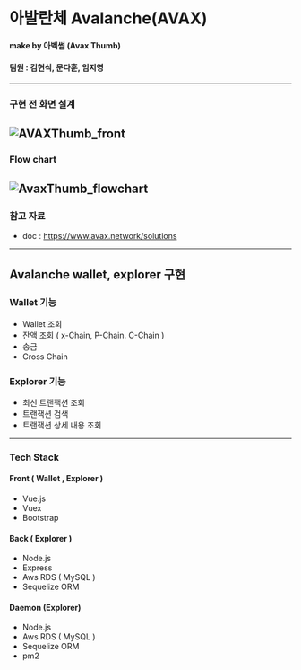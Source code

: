 # 아발란체 Avalanche(AVAX)
#### make by 아벡썸 (Avax Thumb)
#### 팀원 : 김현식, 문다훈, 임지영

------
### 구현 전 화면 설계
![AVAXThumb_front](https://user-images.githubusercontent.com/74406061/155870447-c792d8be-6456-4ca5-859c-4ddd4a4c38b0.jpg)
------
###  Flow chart
![AvaxThumb_flowchart](https://user-images.githubusercontent.com/74406061/155870446-ec3f24cd-054d-4c86-8236-34ae9b54e3f6.jpg)
-------
### 참고 자료
- doc : https://www.avax.network/solutions
-------
## Avalanche wallet, explorer 구현

### Wallet 기능 
- Wallet 조회
- 잔액 조회 ( x-Chain, P-Chain. C-Chain )
- 송금 
- Cross Chain

### Explorer 기능
- 최신 트랜잭션 조회
- 트랜잭션 검색
- 트랜잭션 상세 내용 조회
------
### Tech Stack

#### Front ( Wallet , Explorer )
- Vue.js
- Vuex
- Bootstrap

#### Back ( Explorer )
- Node.js
- Express
- Aws RDS ( MySQL )
- Sequelize ORM

#### Daemon (Explorer)
- Node.js
- Aws RDS ( MySQL )
- Sequelize ORM
- pm2
